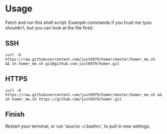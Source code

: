# Usage

Fetch and run this shell script:
Example commands if you trust me (you shouldn't, but you can look at the file first):

## SSH

`curl -O https://raw.githubusercontent.com/just6979/homer/master/homer_me.sh  && sh homer_me.sh git@github.com:just6979/homer.git`

## HTTPS

`curl -O https://raw.githubusercontent.com/just6979/homer/master/homer_me.sh && sh homer_me.sh https://github.com/just6979/homer.git`

## Finish

Restart your terminal, or run 'source ~/.bashrc', to pull in new settings.
